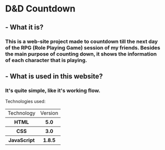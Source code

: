 # D&D Countdown
## - What it is?
### This is a web-site project made to countdown till the next day of the RPG (Role Playing Game) session of my friends. Besides the main purpose of counting down, it shows the information of each character that is playing.

## - What is used in this website?
### It's quite simple, like it's working flow.
Technologies used: 

<table>
  <tr>
    <td>
      Technology
    </td>
    <td>
      Version
    </td>
  </tr>
  <tr>
    <th>HTML</th>
    <th>5.0</th>
  </tr>
  <tr>
    <th>CSS</th>
    <th>3.0</th>
  </tr>
  <tr>
    <th>JavaScript</th>
    <th>1.8.5</th>
  </tr>
  </table>
